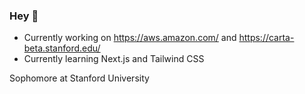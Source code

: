 ### Hey 👋

- Currently working on https://aws.amazon.com/ and https://carta-beta.stanford.edu/ <br>
- Currently learning Next.js and Tailwind CSS

Sophomore at Stanford University

